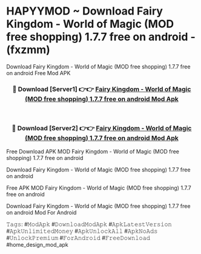 # HAPYYMOD ~ Download Fairy Kingdom - World of Magic (MOD free shopping) 1.7.7 free on android - (fxzmm)
Download Fairy Kingdom - World of Magic (MOD free shopping) 1.7.7 free on android Free Mod APK

<div align="center">
<h3>🔴 Download [Server1] 👉👉 <a href="https://apk-comot.site?title=Fairy_Kingdom_-_World_of_Magic_(MOD_free_shopping)_1.7.7_free_on_android">Fairy Kingdom - World of Magic (MOD free shopping) 1.7.7 free on android Mod Apk</a></h3><br>

<h3>🔴 Download [Server2] 👉👉 <a href="https://apk-comot.site?title=Fairy_Kingdom_-_World_of_Magic_(MOD_free_shopping)_1.7.7_free_on_android">Fairy Kingdom - World of Magic (MOD free shopping) 1.7.7 free on android Mod Apk</a></h3>
</div>


Free Download APK MOD Fairy Kingdom - World of Magic (MOD free shopping) 1.7.7 free on android

Download Fairy Kingdom - World of Magic (MOD free shopping) 1.7.7 free on android 

Free APK MOD Fairy Kingdom - World of Magic (MOD free shopping) 1.7.7 free on android 

Download Fairy Kingdom - World of Magic (MOD free shopping) 1.7.7 free on android Mod For Android

𝚃𝚊𝚐𝚜: #𝙼𝚘𝚍𝙰𝚙𝚔 #𝙳𝚘𝚠𝚗𝚕𝚘𝚊𝚍𝙼𝚘𝚍𝙰𝚙𝚔 #𝙰𝚙𝚔𝙻𝚊𝚝𝚎𝚜𝚝𝚅𝚎𝚛𝚜𝚒𝚘𝚗 #𝙰𝚙𝚔𝚄𝚗𝚕𝚒𝚖𝚒𝚝𝚎𝚍𝙼𝚘𝚗𝚎𝚢 #𝙰𝚙𝚔𝚄𝚗𝚕𝚘𝚌𝚔𝙰𝚕𝚕 #𝙰𝚙𝚔𝙽𝚘𝙰𝚍𝚜 #𝚄𝚗𝚕𝚘𝚌𝚔𝙿𝚛𝚎𝚖𝚒𝚞𝚖 #𝙵𝚘𝚛𝙰𝚗𝚍𝚛𝚘𝚒𝚍 #𝙵𝚛𝚎𝚎𝙳𝚘𝚠𝚗𝚕𝚘𝚊𝚍 #home_design_mod_apk